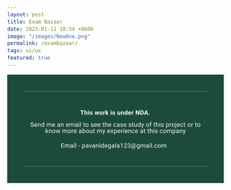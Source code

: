 ```yaml
---
layout: post
title: Exam Bazaar
date: 2023-01-11 18:54 +0600
image: "/images/NewOne.png"
permalink: /exambazaar/
tags: ui/ux
featured: true
---
```


![NDA](../images/NDA.png)




